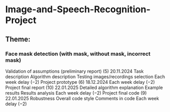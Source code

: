 # Image-and-Speech-Recognition-Project
## Theme:
### Face mask detection (with mask, without mask, incorrect mask)
Validation of assumptions (preliminary report) (5) 20.11.2024
    Task description
    Algorithm description
    Testing images/recordings selection
    Each week delay (−2)
Project prototype (6) 18.12.2024
    Each week delay (−2)
Project final report (10) 22.01.2025
    Detailed algorithm explanation
    Example results
    Results analysis
    Each week delay (−2)
Project final code (9) 22.01.2025
    Robustness
    Overall code style
    Comments in code
    Each week delay (−2)
